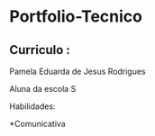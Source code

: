# Portfolio-Tecnico
## Curriculo :
Pamela Eduarda de Jesus Rodrigues

Aluna da escola S

Habilidades:

*Comunicativa
